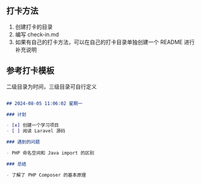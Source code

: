 ## 打卡方法

1. 创建打卡的目录
2. 编写 check-in.md
3. 如果有自己的打卡方法，可以在自己的打卡目录单独创建一个 README 进行补充说明

## 参考打卡模板

二级目录为时间，三级目录可自行定义

```markdown

## 2024-08-05 11:06:02 星期一

### 计划

- [x] 创建一个学习项目
- [ ] 阅读 Laravel 源码

### 遇到的问题

- PHP 命名空间和 Java import 的区别

### 总结

- 了解了 PHP Composer 的基本原理

```
